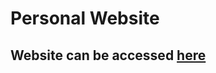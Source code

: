 # Personal Website
## Website can be accessed [here](https://srirams32.github.io "srirams32.github.io")
